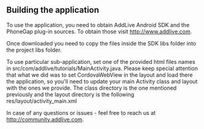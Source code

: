 ## Building the application

To use the application, you need to obtain AddLive Android SDK and the PhoneGap
plug-in sources. To obtain those visit http://www.addlive.com.

Once downloaded you need to copy the files inside the SDK libs folder into the
project libs folder.

To use particular sub-application, set one of the provided html files names in
src/com/addlive/tutorials/MainActivity.java. Please keep special attention that
what we did was to set CordovaWebView in the layout and load there the application,
so you'll need to update your main Activity class and layout with the ones we
provide. The class directory is the one mentioned previously and the layout
directory is the following res/layout/activity_main.xml

In case of any questions or issues - feel free to reach us at
http://community.addlive.com.